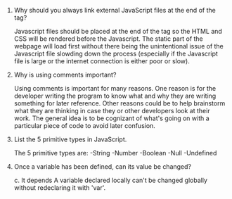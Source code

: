 1. Why should you always link external JavaScript files at the end of the <body> tag?

	Javascript files should be placed at the end of the <body> tag so the HTML and CSS will be rendered before the Javascript. The static part of the webpage will load first without there being the unintentional issue of the Javascript file slowding down the process (especially if the Javascript file is large or the internet connection is either poor or slow).

2. Why is using comments important?

	Using comments is important for many reasons. One reason is for the developer writing the program to know what and why they are writing something for later reference. Other reasons could be to help brainstorm what they are thinking in case they or other developers look at their work. The general idea is to be cognizant of what's going on with a particular piece of code to avoid later confusion. 

3. List the 5 primitive types in JavaScript. 

	The 5 primitive types are:
	-String
	-Number
	-Boolean
	-Null
	-Undefined

4. Once a variable has been defined, can its value be changed?

	c. It depends
	A variable declared locally can't be changed globally without redeclaring it with 'var'.



